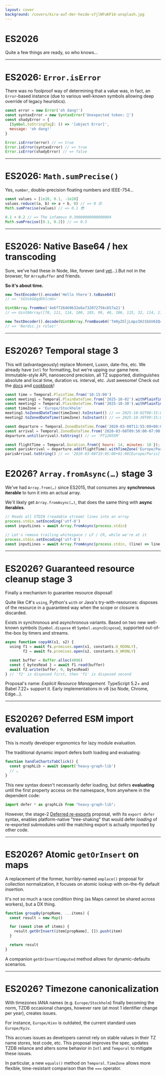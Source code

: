 ```yaml
---
layout: cover
background: /covers/kira-auf-der-heide-v7jlNFuKF14-unsplash.jpg
---
```


# ES2026

Quite a few things are ready, so who knows…

---

# ES2026: `Error.isError`

There was no foolproof way of determining that a value was, in fact, an `Error`-based instance (due to various well-known symbols allowing deep override of legacy heuristics).

```js
const error = new Error('oh dang!')
const syntaxError = new SyntaxError('Unexpected token: 💩')
const shadyError = {
  [Symbol.toStringTag]: () => '[object Error]',
  message: 'oh dang!'
}

Error.isError(error) // => true
Error.isError(syntaxError) // => true
Error.isError(shadyError) // => false
```

---

# ES2026: `Math.sumPrecise()`

Yes, `number`, double-precision floating numbers and IEEE-754…

```js
const values = [1e20, 0.1, -1e20]
values.reduce((a, b) => a + b, 0) // => 0 😠
Math.sumPrecise(values) // => 0.1 😎

0.1 + 0.2 // => The infamous 0.30000000000000004
Math.sumPrecise([0.1, 0.2]) // => 0.3
```

---

# ES2026: Native Base64 / hex transcoding

Sure, we've had these in Node, like, forever (and [yet](https://npmtrends.com/base64-js)…).But not in the browser, for `ArrayBuffer` and friends.

**So it's about time.**

```js
new TextEncoder().encode('Hello there').toBase64()
// => 'SGVsbG8gdGhlcmU='

Uint8Array.fromHex('4e6f726469632e6a732072756c657a21')
// => Uint8Array([78, 111, 114, 100, 105, 99, 46, 106, 115, 32, 114, 117, 108, 101, 122, 33])

new TextDecoder().decode(Uint8Array.fromBase64('Tm9yZGljLmpzIHJ1bGV6IQ=='))
// => 'Nordic.js rulez!'
```

---

# ES2026? Temporal <span class="stage">stage 3</span>

This will (advantageously) replace Moment, Luxon, date-fns, etc. We already have `Intl` for formatting, but we're upping our game here. Immutable-style API, nanosecond precision, all TZ supported, distinguishes absolute and local time, duration vs. interval, etc.  Just awesome! Check out the [docs](https://tc39.es/proposal-temporal/docs/) and [cookbook](https://tc39.es/proposal-temporal/docs/cookbook.html)!

```js {1|1-3|2,4-5|3-4,6|none}
const time = Temporal.PlainTime.from('10:15:00')
const meeting1 = Temporal.PlainDateTime.from('2025-10-02').withPlainTime(time)
const meeting2 = Temporal.PlainDateTime.from('2025-10-30').withPlainTime(time)
const timeZone = 'Europe/Stockholm'
meeting1.toZonedDateTime(timeZone).toInstant() // => 2025-10-02T08:15:00Z
meeting2.toZonedDateTime(timeZone).toInstant() // => 2025-10-30T09:15:00Z
```

<v-click at="-1">

```js {none|1-2|1-3|5|1,5-7}
const departure = Temporal.ZonedDateTime.from('2020-03-08T11:55:00+08:00[Asia/Hong_Kong]')
const arrival = Temporal.ZonedDateTime.from('2020-03-08T09:50:00-07:00[America/Los_Angeles]')
departure.until(arrival).toString() // => 'PT12H55M'

const flightTime = Temporal.Duration.from({ hours: 14, minutes: 10 }); // or { minutes: 850 }
const parisArrival = departure.add(flightTime).withTimeZone('Europe/Paris');
parisArrival.toString() // => '2020-03-08T19:05:00+01:00[Europe/Paris]')
```

</v-click>

# E2026? `Array.fromAsync(…)` <span class="stage">stage 3</span>

We've had `Array.from(…)` since ES2015, that consumes any **synchronous iterable** to turn it into an actual array.

We'll likely get `Array.fromAsync(…)`, that does the same thing with **async iterables**.

```js
// Reads all STDIN (readable stream) lines into an array
process.stdin.setEncoding('utf-8')
const inputLines = await Array.fromAsync(process.stdin)
```

```js
// Let's remove trailing whitespace / LF / CR, while we're at it
process.stdin.setEncoding('utf-8')
const inputLines = await Array.fromAsync(process.stdin, (line) => line.trimEnd())
```

---

# ES2026? Guaranteed resource cleanup <span class="stage">stage 3</span>

Finally a mechanism to guarantee resource disposal!

Quite like C#'s `using`, Python's `with` or Java's try-with-resources: disposes of the resource in a guaranteed way when the scope or closure is discarded.

Exists in synchronous and asynchronous variants.  Based on two new well-known symbols (`Symbol.dispose` et `Symbol.asyncDispose`), supported out-of-the-box by timers and streams.

```js
async function copy4K(s1, s2) {
  using f1 = await fs.promises.open(s1, constants.O_RDONLY),
        f2 = await fs.promises.open(s2, constants.O_WRONLY)

  const buffer = Buffer.alloc(4096)
  const { bytesRead } = await f1.read(buffer)
  await f2.write(buffer, 0, bytesRead)
} // 'f2' is disposed first, then 'f1' is disposed second
```

<Footnote>

Proposal's name: *Explicit Resource Management*. TypeScript 5.2+ and Babel 7.22+ support it. Early implementations in v8 (so Node, Chrome, Edge…).

</Footnote>

---

# ES2026? Deferred ESM import evaluation

This is mostly developer ergonomics for lazy module evaluation.

The traditional dynamic import defers both loading and evaluating:

```js
function handleChartsTabClick() {
  const graphLib = await import('heavy-graph-lib')
  // …
}
```

This new syntax doesn't necessarily defer loading, but defers **evaluating** until the first property access on the namespace, from anywhere in the dependent code:

```js
import defer * as graphLib from "heavy-graph-lib";
```

<Footnote>

However, the stage-2 [Deferred re-exports](https://github.com/tc39/proposal-deferred-reexports#readme) proposal, with its `export defer` syntax, enables platform-native "tree-shaking" that would defer *loading* of re-exported submodules until the matching export is actually imported by other code.

</Footnote>

---

# ES2026? Atomic `getOrInsert` on maps

A replacement of the former, horribly-named `emplace()` proposal for collection normalization, it focuses on atomic lookup with on-the-fly default insertion.

It's not so much a race condition thing (as Maps cannot be shared across workers), but a DX thing.

```js
function groupBy(propName, ...items) {
  const result = new Map()

  for (const item of items) {
    result.getOrInsert(item[propName], []).push(item)
  }

  return result
}
```

A companion `getOrInsertComputed` method allows for dynamic-defaults scenarios.

---

# ES2026? Timezone canonicalization

With timezones IANA names (e.g. `Europe/Stockholm`) finally becoming the norm, TZDB occasional changes, however rare (at most 1 identifier change per year), creates issues.

For instance, `Europe/Kiev` is outdated, the current standard uses `Europe/Kyiv`.

This accrues issues as developers cannot rely on stable values in their TZ name stores, test code, etc.  This proposal improves the spec, updates TZDB reliance and alters some behavior in `Intl` and `Temporal` to mitigate these issues.

In particular, a new `equals()` method on `Temporal.TimeZone` allows more flexible, time-resistant comparison than the `===` operator.

